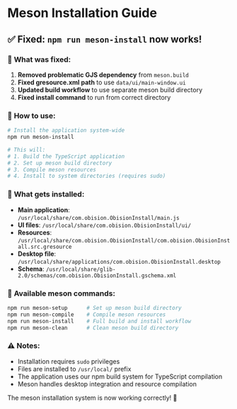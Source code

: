 # Meson Installation Guide

## ✅ **Fixed: `npm run meson-install` now works!**

### 🔧 **What was fixed:**

1. **Removed problematic GJS dependency** from `meson.build`
2. **Fixed gresource.xml path** to use `data/ui/main-window.ui`
3. **Updated build workflow** to use separate meson build directory
4. **Fixed install command** to run from correct directory

### 🚀 **How to use:**

```bash
# Install the application system-wide
npm run meson-install

# This will:
# 1. Build the TypeScript application
# 2. Set up meson build directory 
# 3. Compile meson resources
# 4. Install to system directories (requires sudo)
```

### 📁 **What gets installed:**

- **Main application**: `/usr/local/share/com.obision.ObisionInstall/main.js`
- **UI files**: `/usr/local/share/com.obision.ObisionInstall/ui/`
- **Resources**: `/usr/local/share/com.obision.ObisionInstall/com.obision.ObisionInstall.src.gresource`
- **Desktop file**: `/usr/local/share/applications/com.obision.ObisionInstall.desktop`
- **Schema**: `/usr/local/share/glib-2.0/schemas/com.obision.ObisionInstall.gschema.xml`

### 🎯 **Available meson commands:**

```bash
npm run meson-setup      # Set up meson build directory
npm run meson-compile    # Compile meson resources
npm run meson-install    # Full build and install workflow
npm run meson-clean      # Clean meson build directory
```

### ⚠️ **Notes:**

- Installation requires `sudo` privileges
- Files are installed to `/usr/local/` prefix
- The application uses our npm build system for TypeScript compilation
- Meson handles desktop integration and resource compilation

The meson installation system is now working correctly! 🎉